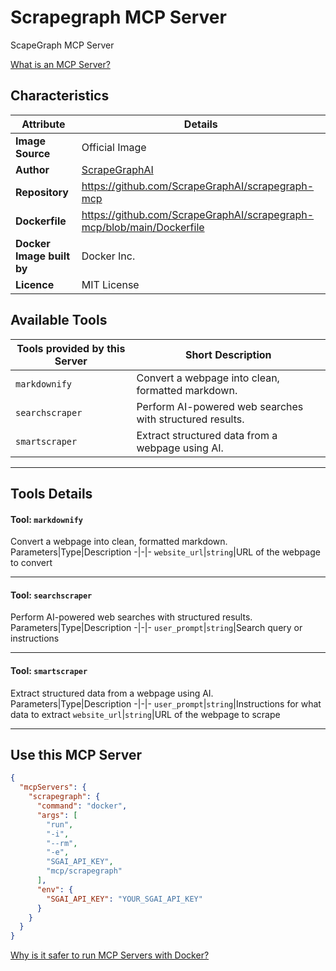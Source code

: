 # Scrapegraph MCP Server

ScapeGraph MCP Server

[What is an MCP Server?](https://www.anthropic.com/news/model-context-protocol)

## Characteristics
Attribute|Details|
|-|-|
**Image Source**|Official Image
|**Author**|[ScrapeGraphAI](https://github.com/ScrapeGraphAI)
**Repository**|https://github.com/ScrapeGraphAI/scrapegraph-mcp
**Dockerfile**|https://github.com/ScrapeGraphAI/scrapegraph-mcp/blob/main/Dockerfile
**Docker Image built by**|Docker Inc.
**Licence**|MIT License

## Available Tools
Tools provided by this Server|Short Description
-|-
`markdownify`|Convert a webpage into clean, formatted markdown.|
`searchscraper`|Perform AI-powered web searches with structured results.|
`smartscraper`|Extract structured data from a webpage using AI.|

---
## Tools Details

#### Tool: **`markdownify`**
Convert a webpage into clean, formatted markdown.
Parameters|Type|Description
-|-|-
`website_url`|`string`|URL of the webpage to convert

---
#### Tool: **`searchscraper`**
Perform AI-powered web searches with structured results.
Parameters|Type|Description
-|-|-
`user_prompt`|`string`|Search query or instructions

---
#### Tool: **`smartscraper`**
Extract structured data from a webpage using AI.
Parameters|Type|Description
-|-|-
`user_prompt`|`string`|Instructions for what data to extract
`website_url`|`string`|URL of the webpage to scrape

---
## Use this MCP Server

```json
{
  "mcpServers": {
    "scrapegraph": {
      "command": "docker",
      "args": [
        "run",
        "-i",
        "--rm",
        "-e",
        "SGAI_API_KEY",
        "mcp/scrapegraph"
      ],
      "env": {
        "SGAI_API_KEY": "YOUR_SGAI_API_KEY"
      }
    }
  }
}
```

[Why is it safer to run MCP Servers with Docker?](https://www.docker.com/blog/the-model-context-protocol-simplifying-building-ai-apps-with-anthropic-claude-desktop-and-docker/)
